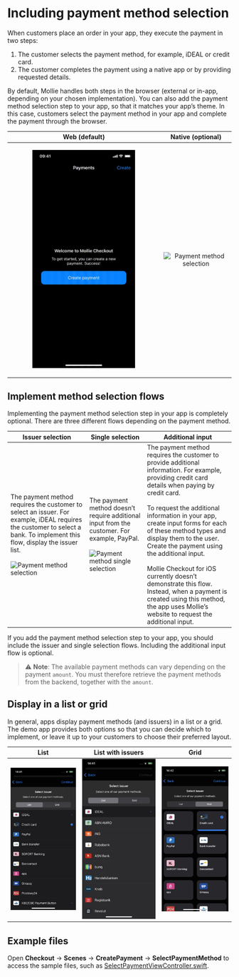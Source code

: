 # Including payment method selection

When customers place an order in your app, they execute the payment in two steps:

1.  The customer selects the payment method, for example, iDEAL or credit card.
2.  The customer completes the payment using a native app or by providing requested details.

By default, Mollie handles both steps in the browser (external or in-app, depending on your chosen implementation). You can also add the payment method selection step to your app, so that it matches your app’s theme. In this case, customers select the payment method in your app and complete the payment through the browser.

| Web (default) | Native (optional) |
| ------------- | ----------------- |
| <p align="center"> <img src="images/FlowBasic.gif" alt="Payment method selection" width="70%" /> </p> | <p align="center"> <img src="images/FlowBasicWithMethodSelection.gif" alt="Payment method selection" width="70%" /> </p> |

## Implement method selection flows

Implementing the payment method selection step in your app is completely optional. There are three different flows depending on the payment method.

| Issuer selection | Single selection | Additional input |
| ---------------- | ---------------- | ---------------- |
| The payment method requires the customer to select an issuer. For example, iDEAL requires the customer to select a bank. To implement this flow, display the issuer list.<br><br><img src="images/FlowBasicWithMethodSelection.gif" alt="Payment method selection" width="200px" /> | The payment method doesn’t require additional input from the customer. For example, PayPal.<br><br><img src="images/FlowBasicWithMethodSelectionSingle.gif" alt="Payment method single selection" width="200px" /> | The payment method requires the customer to provide additional information. For example, providing credit card details when paying by credit card.<br><br>To request the additional information in your app, create input forms for each of these method types and display them to the user. Create the payment using the additional input.<br><br>Mollie Checkout for iOS currently doesn’t demonstrate this flow. Instead, when a payment is created using this method, the app uses Mollie’s website to request the additional input. |

If you add the payment method selection step to your app, you should include the issuer and single selection flows. Including the additional input flow is optional.

> :warning: **Note**: The available payment methods can vary depending on the payment `amount`. You must therefore retrieve the payment methods from the backend, together with the `amount`.

## Display in a list or grid

In general, apps display payment methods (and issuers) in a list or a grid. The demo app provides both options so that you can decide which to implement, or leave it up to your customers to choose their preferred layout.

| List | List with issuers | Grid |
|------|-------------------|------|
| ![Select method - list](images/SelectMethodList.png "Select method - list") | ![Select method/issuer - list](images/SelectMethodListIssuer.png "Select method/issuer - list") | ![Select method - grid](images/SelectMethodGrid.png "Select method - grid") |

## Example files

Open **Checkout** → **Scenes** → **CreatePayment** → **SelectPaymentMethod** to access the sample files, such as 
[SelectPaymentViewController.swift](Checkout/Scenes/CreatePayment/SelectPaymentMethod/SelectPaymentViewController.swift).
